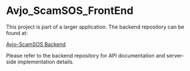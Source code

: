 # Avjo_ScamSOS_FrontEnd
 
This project is part of a larger application. The backend repository can be found at:

[Avjo-ScamSOS Backend](https://github.com/Bharat-mtr/Avjo_ScamSOS)

Please refer to the backend repository for API documentation and server-side implementation details.
